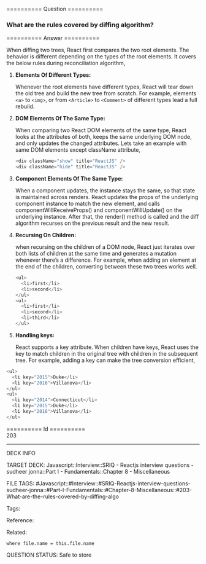 ========== Question ==========  

### What are the rules covered by diffing algorithm?  

========== Answer ==========  

When diffing two trees, React first compares the two root elements. The behavior
is different depending on the types of the root elements. It covers the below
rules during reconciliation algorithm,

1.  **Elements Of Different Types:**

    Whenever the root elements have different types, React will tear down the
    old tree and build the new tree from scratch. For example, elements `<a>` to
    `<img>`, or from `<Article>` to `<Comment>` of different types lead a full
    rebuild.

2.  **DOM Elements Of The Same Type:**

    When comparing two React DOM elements of the same type, React looks at the
    attributes of both, keeps the same underlying DOM node, and only updates the
    changed attributes. Lets take an example with same DOM elements except
    className attribute,

    ```javascript
    <div className="show" title="ReactJS" />
    <div className="hide" title="ReactJS" />
    ```

3.  **Component Elements Of The Same Type:**

    When a component updates, the instance stays the same, so that state is
    maintained across renders. React updates the props of the underlying
    component instance to match the new element, and calls
    componentWillReceiveProps() and componentWillUpdate() on the underlying
    instance. After that, the render() method is called and the diff algorithm
    recurses on the previous result and the new result.

4.  **Recursing On Children:**

    when recursing on the children of a DOM node, React just iterates over both
    lists of children at the same time and generates a mutation whenever there’s
    a difference. For example, when adding an element at the end of the
    children, converting between these two trees works well.

    ```javascript
    <ul>
      <li>first</li>
      <li>second</li>
    </ul>
    <ul>
      <li>first</li>
      <li>second</li>
      <li>third</li>
    </ul>
    ```

5.  **Handling keys:**

    React supports a key attribute. When children have keys, React uses the key
    to match children in the original tree with children in the subsequent tree.
    For example, adding a key can make the tree conversion efficient,

```javascript
<ul>
  <li key="2015">Duke</li>
  <li key="2016">Villanova</li>
</ul>
<ul>
  <li key="2014">Connecticut</li>
  <li key="2015">Duke</li>
  <li key="2016">Villanova</li>
</ul>
```

========== Id ==========  
203

---

DECK INFO

TARGET DECK: Javascript::Interview::SRIQ - Reactjs interview questions - sudheer jonna::Part I - Fundamentals::Chapter 8 - Miscellaneous

FILE TAGS: #Javascript::#Interview::#SRIQ-Reactjs-interview-questions-sudheer-jonna::#Part-I-Fundamentals::#Chapter-8-Miscellaneous::#203-What-are-the-rules-covered-by-diffing-algo

Tags:

Reference:

Related:

```dataview
where file.name = this.file.name
```
QUESTION STATUS: Safe to store
